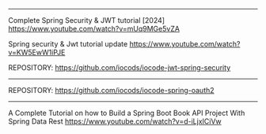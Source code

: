 
*********************************************************

Complete Spring Security & JWT tutorial [2024]
https://www.youtube.com/watch?v=mUq9MGe5vZA

Spring security & Jwt tutorial update
https://www.youtube.com/watch?v=KW5EwW1iPJE

REPOSITORY:
https://github.com/iocods/iocode-jwt-spring-security

*********************************************************

REPOSITORY:
https://github.com/iocods/iocode-spring-oauth2


*********************************************************

A Complete Tutorial on how to Build a Spring Boot Book API Project With Spring Data Rest
https://www.youtube.com/watch?v=d-iLjxICiVw
